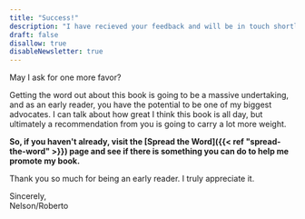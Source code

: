 ```yaml
---
title: "Success!"
description: "I have recieved your feedback and will be in touch shortly."
draft: false
disallow: true
disableNewsletter: true
---
```


May I ask for one more favor?

Getting the word out about this book is going to be a massive undertaking, and as an early reader, you have the potential to be one of my biggest advocates. I can talk about how great I think this book is all day, but ultimately a recommendation from you is going to carry a lot more weight.

**So, if you haven't already, visit the [Spread the Word]({{< ref "spread-the-word" >}}) page and see if there is something you can do to help me promote my book.**

Thank you so much for being an early reader. I truly appreciate it.

Sincerely,<br />Nelson/Roberto
